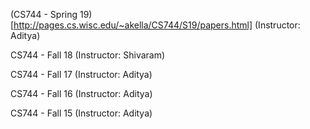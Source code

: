 (CS744 - Spring 19)[http://pages.cs.wisc.edu/~akella/CS744/S19/papers.html] (Instructor: Aditya)

CS744 - Fall 18 (Instructor: Shivaram)

CS744 - Fall 17 (Instructor: Aditya)

CS744 - Fall 16 (Instructor: Aditya)

CS744 - Fall 15 (Instructor: Aditya)

